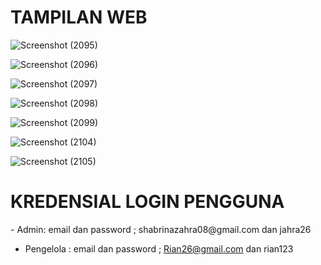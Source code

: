 <h1>TAMPILAN WEB</h1>

![Screenshot (2095)](https://github.com/shbri08/UAS_WEBLANJUT/assets/117991094/a06222e7-ebd5-464e-9b38-ec5c2010b796)

![Screenshot (2096)](https://github.com/shbri08/UAS_WEBLANJUT/assets/117991094/900df1c6-050b-4791-bdd6-ff36eb49fe53)

![Screenshot (2097)](https://github.com/shbri08/UAS_WEBLANJUT/assets/117991094/7664a7ba-363d-43e8-87f4-3c8de87d75fb)
  
![Screenshot (2098)](https://github.com/shbri08/UAS_WEBLANJUT/assets/117991094/dc102c94-de36-4c03-b860-12b7476abc7e)
  
![Screenshot (2099)](https://github.com/shbri08/UAS_WEBLANJUT/assets/117991094/866de567-ca9d-4487-951a-eae968a6eaf2)
  
![Screenshot (2104)](https://github.com/shbri08/UAS_WEBLANJUT/assets/117991094/8f3a96e6-b5a3-4220-a7c4-421cdbc4db39)
  
![Screenshot (2105)](https://github.com/shbri08/UAS_WEBLANJUT/assets/117991094/cd0df921-2ed3-419f-96f3-86cc9755a986)


<h1>KREDENSIAL LOGIN PENGGUNA</h1>
- Admin: email dan password ; shabrinazahra08@gmail.com dan jahra26

- Pengelola : email dan password ; Rian26@gmail.com dan rian123
